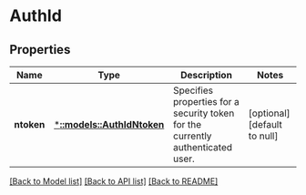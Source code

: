 # AuthId

## Properties
Name | Type | Description | Notes
------------ | ------------- | ------------- | -------------
**ntoken** | [***::models::AuthIdNtoken**](AuthIdNtoken.md) | Specifies properties for a security token for the currently authenticated user. | [optional] [default to null]

[[Back to Model list]](../README.md#documentation-for-models) [[Back to API list]](../README.md#documentation-for-api-endpoints) [[Back to README]](../README.md)


